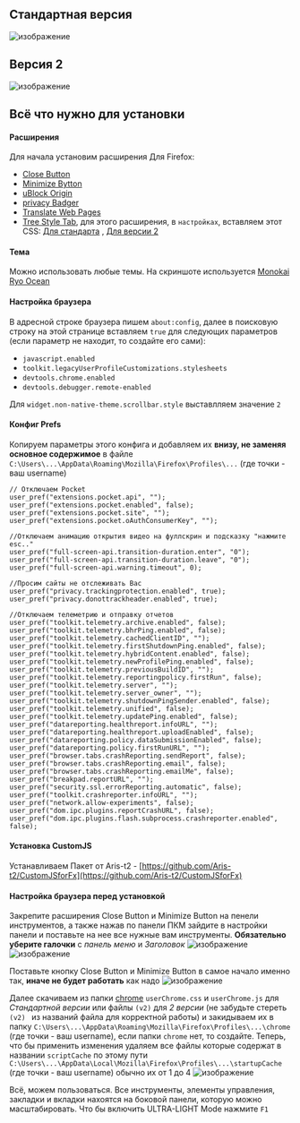 ## Стандартная версия
![изображение](https://github.com/user-attachments/assets/8be2aac3-1e11-442f-8740-d8d3b362d95d)

## Версия 2
![изображение](https://github.com/user-attachments/assets/a0ef3765-9c31-43d9-995b-d857749cb34d)

## Всё что нужно для установки
#### Расширения
Для начала установим расширения Для Firefox:
* [Close Button](https://addons.mozilla.org/ru/firefox/addon/close-the-window/)
* [Minimize Bytton](https://addons.mozilla.org/firefox/addon/minimize-the-window/)
* [uBlock Origin](https://addons.mozilla.org/ru/firefox/addon/ublock-origin/)
* [privacy Badger](https://addons.mozilla.org/ru/firefox/addon/privacy-badger17/)
* [Translate Web Pages](https://addons.mozilla.org/ru/firefox/addon/translate-web-pages-custom/)
* [Tree Style Tab](https://addons.mozilla.org/ru/firefox/addon/tree-style-tab/), для этого расширения, в `настройках`, вставляем этот CSS: [Для стандарта](https://github.com/DesairDHawk/Firefox-Ultra-Light/blob/main/chrome/scss%20TST) , [Для версии 2](https://github.com/DesairDHawk/Firefox-Ultra-Light/blob/main/chrome/(v2)%20scss%20TST)

#### Тема
Можно использовать любые темы. На скриншоте используется [Monokai Ryo Ocean](https://addons.mozilla.org/ru/firefox/addon/monokai-ryo-ocean/?utm_source=addons.mozilla.org&utm_medium=referral&utm_content=search)
#### Настройка браузера
В адресной строке браузера пишем `about:config`, далее в поисковую строку на этой странице вставляем `true` для следующих параметров (если параметр не находит, то создайте его сами):
* `javascript.enabled`
* `toolkit.legacyUserProfileCustomizations.stylesheets`
* `devtools.chrome.enabled`
* `devtools.debugger.remote-enabled`
  
Для `widget.non-native-theme.scrollbar.style` выставлляем значение `2`
#### Конфиг Prefs
Копируем параметры этого конфига и добавляем их **внизу, не заменяя основное содержимое** в файле `C:\Users\...\AppData\Roaming\Mozilla\Firefox\Profiles\...` (где точки - ваш username)

```JS
// Отключаем Pocket
user_pref("extensions.pocket.api", "");
user_pref("extensions.pocket.enabled", false);
user_pref("extensions.pocket.site", "");
user_pref("extensions.pocket.oAuthConsumerKey", "");

//Отключаем анимацию открытия видео на фуллскрин и подсказку "нажмите esc.."
user_pref("full-screen-api.transition-duration.enter", "0");
user_pref("full-screen-api.transition-duration.leave", "0");
user_pref("full-screen-api.warning.timeout", 0);

//Просим сайты не отслеживать Вас
user_pref("privacy.trackingprotection.enabled", true);
user_pref("privacy.donottrackheader.enabled", true);

//Отключаем телеметрию и отправку отчетов
user_pref("toolkit.telemetry.archive.enabled", false);
user_pref("toolkit.telemetry.bhrPing.enabled", false);
user_pref("toolkit.telemetry.cachedClientID", "");
user_pref("toolkit.telemetry.firstShutdownPing.enabled", false);
user_pref("toolkit.telemetry.hybridContent.enabled", false);
user_pref("toolkit.telemetry.newProfilePing.enabled", false);
user_pref("toolkit.telemetry.previousBuildID", "");
user_pref("toolkit.telemetry.reportingpolicy.firstRun", false);
user_pref("toolkit.telemetry.server", "");
user_pref("toolkit.telemetry.server_owner", "");
user_pref("toolkit.telemetry.shutdownPingSender.enabled", false);
user_pref("toolkit.telemetry.unified", false);
user_pref("toolkit.telemetry.updatePing.enabled", false);
user_pref("datareporting.healthreport.infoURL", "");
user_pref("datareporting.healthreport.uploadEnabled", false);
user_pref("datareporting.policy.dataSubmissionEnabled", false);
user_pref("datareporting.policy.firstRunURL", "");
user_pref("browser.tabs.crashReporting.sendReport", false);
user_pref("browser.tabs.crashReporting.email", false);
user_pref("browser.tabs.crashReporting.emailMe", false);
user_pref("breakpad.reportURL", "");
user_pref("security.ssl.errorReporting.automatic", false);
user_pref("toolkit.crashreporter.infoURL", "");
user_pref("network.allow-experiments", false);
user_pref("dom.ipc.plugins.reportCrashURL", false);
user_pref("dom.ipc.plugins.flash.subprocess.crashreporter.enabled", false);
```

#### Установка CustomJS
Устанавливаем Пакет от Aris-t2 - [https://github.com/Aris-t2/CustomJSforFx](https://github.com/Aris-t2/CustomJSforFx)
#### Настройка браузера перед установкой
Закрепите расширения Close Button и Minimize Button на пенели инструментов, а также нажав по панели ПКМ зайдите в настройки панели и поставьте на нее все нужные вам инструменты.
**Обязательно уберите галочки** с *панель меню* и *Заголовок* ![изображение](https://github.com/user-attachments/assets/fdf696e3-f5b2-4233-9b33-2cc05ee92395) ![изображение](https://github.com/user-attachments/assets/9272b8fa-0585-48ba-b738-afddb944f73a)

Поставьте кнопку Close Button и Minimize Button в самое начало именно так, **иначе не будет работать** как надо ![изображение](https://github.com/user-attachments/assets/2eefb44e-a4b5-4e8d-a66c-ad484751223b)

Далее скачиваем из папки [chrome](https://github.com/DesairDHawk/Firefox-Ultra-Light/tree/main/chrome) `userChrome.css` и `userChrome.js` для *Стандартной версии* или файлы `(v2)` для *2 версии* (не забудьте стереть `(v2) ` из названий файла для корректной работы) и закидываем их в папку `C:\Users\...\AppData\Roaming\Mozilla\Firefox\Profiles\...\chrome` (где точки - ваш username), если папки `chrome` нет, то создайте.
Теперь, что бы применить изменения удаляем все файлы которые содержат в названии `scriptCache` по этому пути `C:\Users\...\AppData\Local\Mozilla\Firefox\Profiles\...\startupCache` (где точки - ваш username) обычно их от 1 до 4
![изображение](https://github.com/user-attachments/assets/33356e7f-ad59-48bb-8306-be285c16f2b6)

Всё, можем пользоваться. Все инструменты, элементы управления, закладки и вкладки нахоятся на боковой панели, которую можно масштабировать. Что бы включить ULTRA-LIGHT Mode нажмите `F1`

